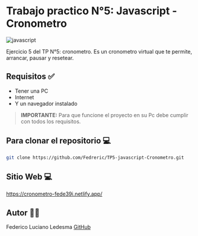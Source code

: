 # Trabajo practico N°5: Javascript - Cronometro

![javascript](https://soyhorizonte.com/wp-content/uploads/2020/10/Javascript-by-SoyHorizonte.jpg)

Ejercicio 5 del TP N°5: cronometro.
Es un cronometro virtual que te permite, arrancar, pausar y resetear.

## Requisitos ✅

- Tener una PC
- Internet
- Y un navegador instalado

>**IMPORTANTE:** Para que funcione el proyecto en su Pc debe cumplir con todos los requisitos.

## Para clonar el repositorio 💻

```bash
git clone https://github.com/Fedreric/TP5-javascript-Cronometro.git
```
## Sitio Web 💻
https://cronometro-fede39i.netlify.app/
## Autor 👨‍💻
 Federico Luciano Ledesma [GitHub](https://github.com/Fedreric)

